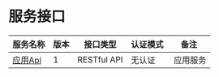 # 服务接口

| 服务名称   | 版本   |    接口类型     |  认证模式 | 备注 |
| --------  | ------------ | -----------| -----------| -----------|
| [应用Api](WebApi.md)  | 1 | RESTful API | 无认证 | &nbsp;应用服务 |
